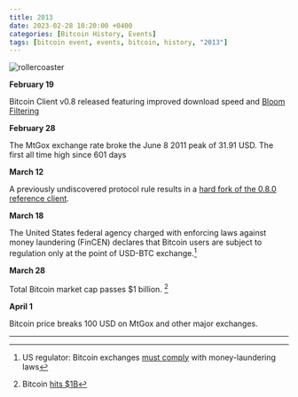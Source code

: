 ```yaml
---
title: 2013  
date: 2023-02-28 10:20:00 +0400
categories: [Bitcoin History, Events]
tags: [bitcoin event, events, bitcoin, history, "2013"]
---
```


![rollercoaster](https://criptomonedaz.com/wp-content/uploads/2020/11/giphy-1.gif)


**February 19**

Bitcoin Client v0.8 released featuring improved download speed and [Bloom Filtering](https://en.wikipedia.org/wiki/Bloom_filter) 

**February 28**

The MtGox exchange rate broke the June 8 2011 peak of 31.91 USD. The first all time high since 601 days

**March 12**

A previously undiscovered protocol rule results in a [hard fork of the 0.8.0 reference client](http://bitcoin.org/chainfork.html).

**March 18**

The United States federal agency charged with enforcing laws against money laundering (FinCEN) declares that Bitcoin users are subject to regulation only at the point of USD-BTC exchange.[^1]

**March 28**

Total Bitcoin market cap passes $1 billion. [^2]

**April 1**

Bitcoin price breaks 100 USD on MtGox and other major exchanges.

***

[^1]: US regulator: Bitcoin exchanges [must comply](https://arstechnica.com/tech-policy/2013/03/us-regulator-bitcoin-exchanges-must-comply-with-money-laundering-laws/) with money-laundering laws

[^2]: Bitcoin [hits $1B]( http://spectrum.ieee.org/computing/networks/bitcoin-hits-1billion) 
